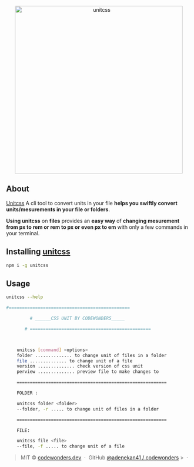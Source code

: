 <p align="center">
	<a href="https://i.ibb.co/mD4CQGx/Group-4.png">
		<img src="https://i.ibb.co/mD4CQGx/Group-4.png" width="456" alt="unitcss">
	</a>
</p>

## About

[Unitcss](https://gitmoji.carloscuesta.me) A cli tool to convert units in your file **helps you swiftly convert units/mesurements in your file or folders**.

**Using unitcss** on **files** provides an **easy way** of **changing mesurement from px to rem or rem to px or even px to em** with only a few commands in your terminal.

## Installing [unitcss](https://github.com/adenekan41/unitcss)

```bash
npm i -g unitcss
```

## Usage

```bash
unitcss --help

#==============================================

         # ______CSS UNIT BY CODEWONDERS_____

       # ==============================================



    unitcss [command] <options>
    folder .............. to change unit of files in a folder
    file .............. to change unit of a file
    version .............. check version of css unit
    perview .............. preview file to make changes to

    =========================================================

    FOLDER :

    unitcss folder <folder>
    --folder, -r ..... to change unit of files in a folder

    =========================================================

    FILE:

    unitcss file <file>
    --file, -f ..... to change unit of a file

```

> MIT © [codewonders.dev](https://codewonders.dev) &nbsp;&middot;&nbsp; GitHub
> [@adenekan41 / codewonders](https://github.com/adenekan41) >
> &nbsp;&middot;&nbsp;
